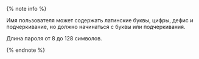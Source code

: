 {% note info %}

Имя пользователя может содержать латинские буквы, цифры, дефис и подчеркивание, но должно начинаться с буквы или подчеркивания.

Длина пароля от 8 до 128 символов.

{% endnote %}
